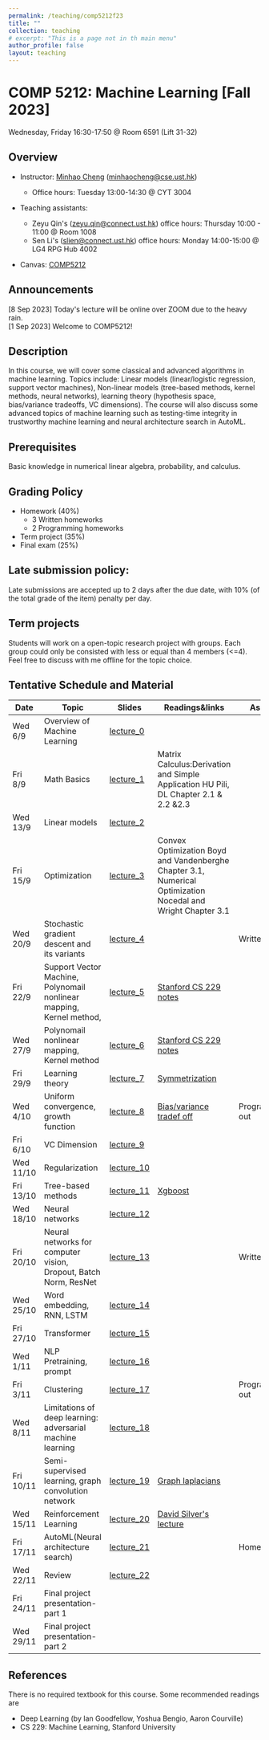 ```yaml
---
permalink: /teaching/comp5212f23
title: ""
collection: teaching
# excerpt: "This is a page not in th main menu"
author_profile: false
layout: teaching
---
```


# COMP 5212: Machine Learning [Fall 2023]
Wednesday, Friday 16:30-17:50 @ Room 6591 (Lift 31-32)
## Overview
- Instructor: [Minhao Cheng](https://cse.hkust.edu.hk/~minhaocheng) (minhaocheng@cse.ust.hk)
    - Office hours: Tuesday 13:00-14:30 @ CYT 3004

- Teaching assistants: 
    - Zeyu Qin's (zeyu.qin@connect.ust.hk) office hours: Thursday 10:00 - 11:00 @ Room 1008
    - Sen Li's (slien@connect.ust.hk) office hours: Monday 14:00-15:00 @ LG4 RPG Hub 4002 
- Canvas: [COMP5212](https://canvas.ust.hk/courses/52271)

## Announcements
[8 Sep 2023] Today's lecture will be online over ZOOM due to the heavy rain.  
[1 Sep 2023] Welcome to COMP5212!

## Description
In this course, we will cover some classical and advanced algorithms in machine learning. Topics include: Linear models (linear/logistic regression, support vector machines), Non-linear models (tree-based methods, kernel methods, neural networks), learning theory (hypothesis space, bias/variance tradeoffs, VC dimensions). The course will also discuss some advanced topics of machine learning such as testing-time integrity in trustworthy machine learning and neural architecture search in AutoML.
## Prerequisites
Basic knowledge in numerical linear algebra, probability, and calculus. 
## Grading Policy
- Homework (40%)
    - 3 Written homeworks
    - 2 Programming homeworks 
- Term project (35%)
- Final exam (25%)

## Late submission policy:
Late submissions are accepted up to 2 days after the due date, with 10% (of the total grade of the item) penalty per day.

## Term projects
Students will work on a open-topic research project with groups. Each group could only be consisted with less or equal than 4 members (<=4). Feel free to discuss with me offline for the topic choice.

## Tentative Schedule and Material

|  Date   | Topic                        | Slides | Readings&links | Assignments |
|  ----   | ----                         | ----   | ----           | ----        |
| Wed 6/9 | Overview of Machine Learning | [lecture_0](https://cse.hkust.edu.hk/~minhaocheng/files/COMP5212f23/Lecture_0.pdf)       |                |             |
| Fri 8/9     | Math Basics                  | [lecture_1](https://cse.hkust.edu.hk/~minhaocheng/files/COMP5212f23/Lecture_1.pdf)  | Matrix Calculus:Derivation and Simple Application HU Pili,   DL Chapter 2.1 & 2.2 &2.3                |             |
| Wed 13/9| Linear models |  [lecture_2](https://cse.hkust.edu.hk/~minhaocheng/files/COMP5212f23/Lecture_2.pdf)     |                |             |
| Fri 15/9 | Optimization |     [lecture_3](https://cse.hkust.edu.hk/~minhaocheng/files/COMP5212f23/Lecture_3.pdf)              |  Convex Optimization Boyd and Vandenberghe Chapter 3.1, Numerical Optimization Nocedal and Wright Chapter 3.1        |     |
| Wed 20/9 | Stochastic gradient descent and its variants  | [lecture_4](https://cse.hkust.edu.hk/~minhaocheng/files/COMP5212f23/Lecture_4.pdf)                 |        |  Written_hw1 out  |
| Fri 22/9 | Support Vector Machine, Polynomail nonlinear mapping, Kernel method,  |    [lecture_5](https://cse.hkust.edu.hk/~minhaocheng/files/COMP5212f23/Lecture_5-6.pdf) |   [Stanford CS 229 notes](https://see.stanford.edu/materials/aimlcs229/cs229-notes3.pdf)             |             |
| Wed 27/9 | Polynomail nonlinear mapping, Kernel method  |    [lecture_6](https://cse.hkust.edu.hk/~minhaocheng/files/COMP5212f23/Lecture_5-6.pdf) |   [Stanford CS 229 notes](https://see.stanford.edu/materials/aimlcs229/cs229-notes3.pdf)             |             |
| Fri 29/9 | Learning theory  |  [lecture_7](https://cse.hkust.edu.hk/~minhaocheng/files/COMP5212f23/Lecture_7.pdf)   |  [Symmetrization](https://mlweb.loria.fr/book/en/symmetrization.html)              |          |  
| Wed 4/10 | Uniform convergence, growth function |  [lecture_8](https://cse.hkust.edu.hk/~minhaocheng/files/COMP5212f23/Lecture_8.pdf)      | [Bias/variance tradef off](https://en.wikipedia.org/wiki/Bias%E2%80%93variance_tradeoff)           |    Programming_HW1 out         |   
| Fri 6/10 | VC Dimension|  [lecture_9](https://cse.hkust.edu.hk/~minhaocheng/files/COMP5212f23/Lecture_9.pdf)        |                |             |
| Wed 11/10 | Regularization|  [lecture_10](https://cse.hkust.edu.hk/~minhaocheng/files/COMP5212f23/Lecture_10.pdf)      |                |             |
| Fri 13/10 | Tree-based methods |  [lecture_11](https://cse.hkust.edu.hk/~minhaocheng/files/COMP5212f23/Lecture_11.pdf)      |    [Xgboost](https://xgboost.readthedocs.io/en/stable/tutorials/model.html)            |             |
| Wed 18/10 | Neural networks | [lecture_12](https://cse.hkust.edu.hk/~minhaocheng/files/COMP5212f23/Lecture_12.pdf)        |                |            |
| Fri 20/10 | Neural networks for computer vision, Dropout, Batch Norm, ResNet| [lecture_13](https://cse.hkust.edu.hk/~minhaocheng/files/COMP5212f23/Lecture_13.pdf)       |                  | Written_hw2 out   |
| Wed 25/10 | Word embedding, RNN, LSTM|  [lecture_14](https://cse.hkust.edu.hk/~minhaocheng/files/COMP5212f23/Lecture_14.pdf)      |               |             |
| Fri 27/10 | Transformer|  [lecture_15](https://cse.hkust.edu.hk/~minhaocheng/files/COMP5212f23/Lecture_15.pdf)      | 
| Wed 1/11 | NLP Pretraining, prompt|  [lecture_16](https://cse.hkust.edu.hk/~minhaocheng/files/COMP5212f23/Lecture_16.pdf)      |               |          |
| Fri 3/11|  Clustering|  [lecture_17](https://cse.hkust.edu.hk/~minhaocheng/files/COMP5212f23/Lecture_17.pdf)       |  |  Programming_HW2 out           |
| Wed 8/11 | Limitations of deep learning: adversarial machine learning | [lecture_18](https://cse.hkust.edu.hk/~minhaocheng/files/COMP5212f23/Lecture_18.pdf)       |                |             |
| Fri 10/11 | Semi-supervised learning, graph convolution network |  [lecture_19](https://cse.hkust.edu.hk/~minhaocheng/files/COMP5212f23/Lecture_19.pdf)      |     [Graph laplacians](https://math.uchicago.edu/~may/REU2022/REUPapers/Li,Hanchen.pdf)           |             |
| Wed 15/11 | Reinforcement Learning | [lecture_20](https://cse.hkust.edu.hk/~minhaocheng/files/COMP5212f23/Lecture_20.pdf)       |  [David Silver's lecture](https://www.davidsilver.uk/teaching/)              |             |
| Fri 17/11 | AutoML(Neural architecture search) | [lecture_21](https://cse.hkust.edu.hk/~minhaocheng/files/COMP5212f23/Lecture_21.pdf)       |                |      Homework3 out       |
| Wed 22/11 | Review | [lecture_22](https://cse.hkust.edu.hk/~minhaocheng/files/COMP5212f23/Review.pdf)         |                |             |
| Fri 24/11 | Final project presentation-part 1|          |                |             |
| Wed 29/11 | Final project presentation-part 2|          |                |             |


## References
There is no required textbook for this course. Some recommended readings are
- Deep Learning (by Ian Goodfellow, Yoshua Bengio, Aaron Courville)
- CS 229: Machine Learning, Stanford University



